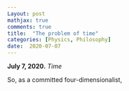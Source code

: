 ```yaml
---
Layout: post
mathjax: true
comments: true
title:  "The problem of time"
categories: [Physics, Philosophy]
date:  2020-07-07
---
```


**July 7, 2020.** *Time*

So, as a committed four-dimensionalist, 
